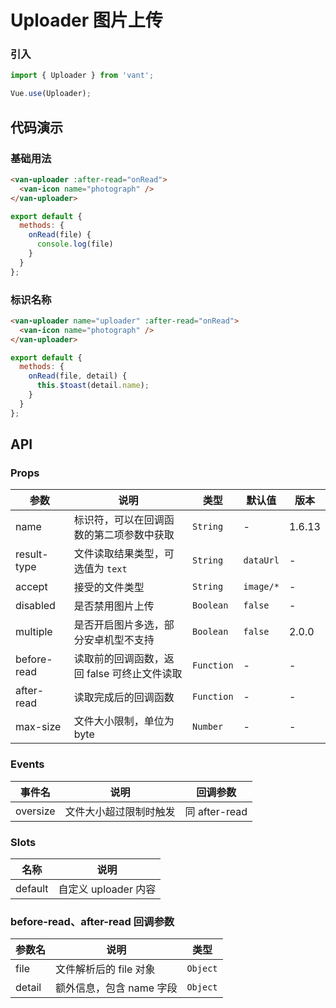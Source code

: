 # Uploader 图片上传

### 引入

``` javascript
import { Uploader } from 'vant';

Vue.use(Uploader);
```

## 代码演示

### 基础用法

```html
<van-uploader :after-read="onRead">
  <van-icon name="photograph" />
</van-uploader>
```

```javascript
export default {
  methods: {
    onRead(file) {
      console.log(file)
    }
  }
};
```

### 标识名称

```html
<van-uploader name="uploader" :after-read="onRead">
  <van-icon name="photograph" />
</van-uploader>
```

```javascript
export default {
  methods: {
    onRead(file, detail) {
      this.$toast(detail.name);
    }
  }
};
```

## API

### Props

| 参数 | 说明 | 类型 | 默认值 | 版本 |
|------|------|------|------|------|
| name | 标识符，可以在回调函数的第二项参数中获取 | `String` | - | 1.6.13 |
| result-type | 文件读取结果类型，可选值为 `text` | `String` | `dataUrl` | - |
| accept | 接受的文件类型 | `String` | `image/*` | - |
| disabled | 是否禁用图片上传 | `Boolean` | `false` | - |
| multiple | 是否开启图片多选，部分安卓机型不支持 | `Boolean` | `false` | 2.0.0 |
| before-read | 读取前的回调函数，返回 false 可终止文件读取 | `Function` | - | - |
| after-read | 读取完成后的回调函数 | `Function` | - | - |
| max-size | 文件大小限制，单位为 byte | `Number` | - | - |

### Events

| 事件名 | 说明 | 回调参数 |
|------|------|------|
| oversize | 文件大小超过限制时触发 | 同 after-read |

### Slots

| 名称 | 说明 |
|------|------|
| default | 自定义 uploader 内容 |

### before-read、after-read 回调参数

| 参数名 | 说明 | 类型 |
|------|------|------|
| file | 文件解析后的 file 对象 | `Object` |
| detail | 额外信息，包含 name 字段 | `Object` |
